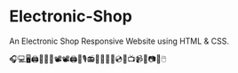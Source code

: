 # Electronic-Shop
An Electronic Shop Responsive Website using HTML &amp; CSS.

🎧💻🖥️🖨️🔌💽💾📽📽️🖨🎤🎙️📻📱📠📲🔋💿📡📺📹📸📷💡🖱️
